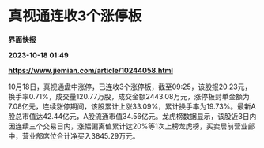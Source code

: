 # 真视通连收3个涨停板
**界面快报**

**2023-10-18 01:49**

**https://www.jiemian.com/article/10244058.html**

10月18日，真视通盘中涨停，已连收3个涨停板，截至09:25，该股报20.23元，换手率0.71%，成交量120.77万股，成交金额2443.08万元，涨停板封单金额为7.08亿元，连续涨停期间，该股累计上涨33.09%，累计换手率为19.73%。最新A股总市值达42.44亿元，A股流通市值34.56亿元。龙虎榜数据显示，该股近3日内因连续三个交易日内，涨幅偏离值累计达20%等1次上榜龙虎榜，买卖居前营业部中，营业部席位合计净买入3845.29万元。